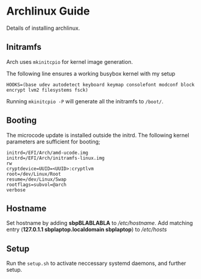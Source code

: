 # Archlinux Guide

Details of installing archlinux.

## Initramfs

Arch uses `mkinitcpio` for kernel image generation.

The following line ensures a working busybox kernel with my setup
```
HOOKS=(base udev autodetect keyboard keymap consolefont modconf block encrypt lvm2 filesystems fsck)
```

Running `mkinitcpio -P` will generate all the initramfs to `/boot/`.

## Booting

The microcode update is installed outside the initrd.
The following kernel parameters are sufficient for booting;
```
initrd=/EFI/Arch/amd-ucode.img
initrd=/EFI/Arch/initramfs-linux.img
rw
cryptdevice=UUID=<UUID>:cryptlvm
root=/dev/Linux/Root
resume=/dev/Linux/Swap
rootflags=subvol=@arch
verbose
```

## Hostname
Set hostname by adding **sbpBLABLABLA** to */etc/hostname*.
Add matching entry (**127.0.1.1 sbplaptop.localdomain sbplaptop**) to */etc/hosts*

## Setup
Run the `setup.sh` to activate neccessary systemd daemons, and further setup.
